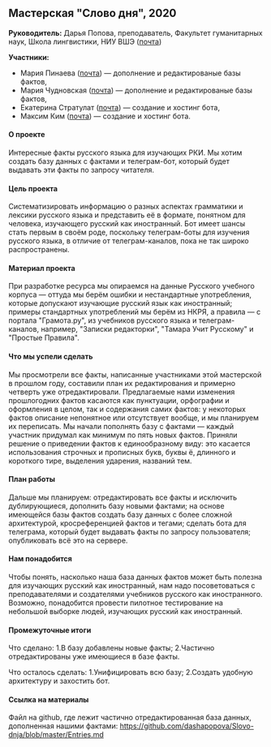 ## Мастерская "Слово дня", 2020

**Руководитель:** Дарья Попова, преподаватель, Факультет гуманитарных наук, Школа лингвистики, НИУ ВШЭ ([почта](mailto:daschapopowa@gmail.com))

**Участники:**
* Мария Пинаева ([почта](mailto:maxa_ping@mail.ru)) — дополнение и редактированые базы фактов, 
* Мария Чудновская ([почта](mailto:mlc999@list.ru)) — дополнение и редактированые базы фактов,
* Екатерина Стратулат ([почта](mailto:stratulat.ekaterina1999@gmail.com)) — создание и хостинг бота, 
* Максим Ким ([почта](mailto:maxxkim@ya.ru)) — создание и хостинг бота.

#### О проекте

Интересные факты русского языка для изучающих РКИ. Мы хотим создать базу данных с фактами и телеграм-бот, который будет выдавать эти факты по запросу читателя.

#### Цель проекта

Систематизировать информацию о разных аспектах грамматики и лексики русского языка и представить её в формате, понятном для человека, изучающего русский как иностранный. Бот имеет шансы стать первым в своём роде, поскольку телеграм-боты для изучения русского языка, в отличие от телеграм-каналов, пока не так широко распространены.

#### Материал проекта

При разработке ресурса мы опираемся на данные Русского учебного корпуса — оттуда мы берём ошибки и нестандартные употребления, которые допускают изучающие русский язык как иностранный; примеры стандартных употреблений мы берём из НКРЯ, а правила — с портала "Грамота.ру", из учебников русского языка и телеграм-каналов, например, "Записки редакторки", "Тамара Учит Русскому" и "Простые Правила".

#### Что мы успели сделать

Мы просмотрели все факты, написанные участниками этой мастерской в прошлом году, составили план их редактирования и примерно четверть уже отредактировали. Предлагаемые нами изменения прошлогодних фактов касаются как пунктуации, орфографии и оформления в целом, так и содержания самих фактов: у некоторых фактов описание непонятное или отсутствует вообще, и мы планируем их переписать. Мы начали пополнять базу с фактами — каждый участник придумал как минимум по пять новых фактов. Приняли решение о приведении фактов к единообразному виду: это касается использования строчных и прописных букв, буквы ё, длинного и короткого тире, выделения ударения, названий тем.

#### План работы

Дальше мы планируем: отредактировать все факты и исключить дублирующиеся, дополнить базу новыми фактами; на основе имеющейся базы фактов создать базу данных с более сложной архитектурой, кросреференцией фактов и тегами; сделать бота для телеграма, который будет выдавать факты по запросу пользователя; опубликовать всё это на сервере.

#### Нам понадобится

Чтобы понять, насколько наша база данных фактов может быть полезна для изучающих русский как иностранный, нам надо посоветоваться с преподавателями и создателями учебников русского как иностранного. Возможно, понадобится провести пилотное тестирование на небольшой выборке людей, изучающих русский как иностранный.

#### Промежуточные итоги
Что сделано: 
1.В базу добавлены новые факты; 
2.Частично отредактированы уже имеющиеся в базе факты. 

Что осталось сделать: 
1.Унифицировать всю базу; 
2.Создать удобную архитектуру и захостить бот.

#### Ссылка на материалы

Файл на github, где лежит частично отредактированная база данных, дополненная нашими фактами: https://github.com/dashapopova/Slovo-dnja/blob/master/Entries.md 
